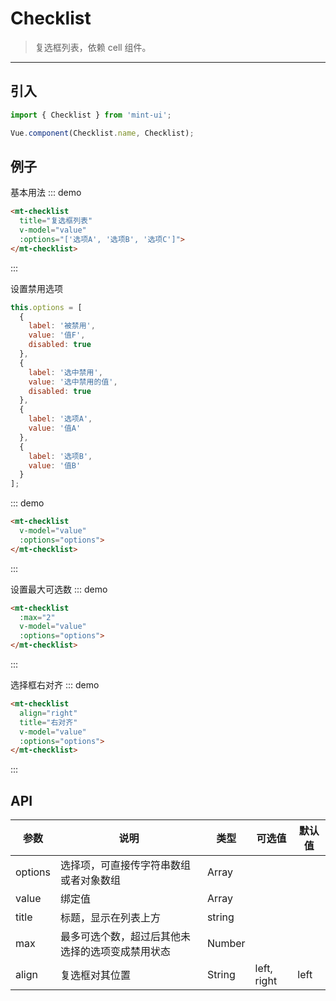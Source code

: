 # Checklist

> 复选框列表，依赖 <router-link to="cell">cell</a> 组件。

-------------

## 引入

```javascript
import { Checklist } from 'mint-ui';

Vue.component(Checklist.name, Checklist);
```

## 例子

基本用法
::: demo
```html
<mt-checklist
  title="复选框列表"
  v-model="value"
  :options="['选项A', '选项B', '选项C']">
</mt-checklist>
```
:::

设置禁用选项
```javascript
this.options = [
  {
    label: '被禁用',
    value: '值F',
    disabled: true
  },
  {
    label: '选中禁用',
    value: '选中禁用的值',
    disabled: true
  },
  {
    label: '选项A',
    value: '值A'
  },
  {
    label: '选项B',
    value: '值B'
  }
];
```

::: demo
```html
<mt-checklist
  v-model="value"
  :options="options">
</mt-checklist>
```
:::

设置最大可选数
::: demo
```html
<mt-checklist
  :max="2"
  v-model="value"
  :options="options">
</mt-checklist>
```
:::

选择框右对齐
::: demo
```html
<mt-checklist
  align="right"
  title="右对齐"
  v-model="value"
  :options="options">
</mt-checklist>
```
:::

## API
| 参数 | 说明 | 类型 | 可选值 | 默认值 |
|------|-------|---------|-------|--------|
| options | 选择项，可直接传字符串数组或者对象数组 | Array | |
|value | 绑定值 | Array | | |
|title | 标题，显示在列表上方 | string | | |
|max| 最多可选个数，超过后其他未选择的选项变成禁用状态 | Number | | |
|align| 复选框对其位置| String | left, right | left |
